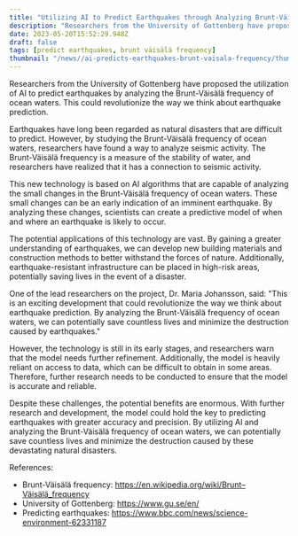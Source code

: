 ```yaml
---
title: "Utilizing AI to Predict Earthquakes through Analyzing Brunt-Väisälä Frequency of Ocean Waters"
description: "Researchers from the University of Gottenberg have proposed the utilization of AI to predict earthquakes by analyzing the Brunt-Väisälä frequency of ocean waters."
date: 2023-05-20T15:52:29.948Z
draft: false
tags: [predict earthquakes, brunt väisälä frequency]
thumbnail: "/news//ai-predicts-earthquakes-brunt-vaisala-frequency/thumb.png"
---
```


Researchers from the University of Gottenberg have proposed the utilization of AI to predict earthquakes by analyzing the Brunt-Väisälä frequency of ocean waters. This could revolutionize the way we think about earthquake prediction.

Earthquakes have long been regarded as natural disasters that are difficult to predict. However, by studying the Brunt-Väisälä frequency of ocean waters, researchers have found a way to analyze seismic activity. The Brunt-Väisälä frequency is a measure of the stability of water, and researchers have realized that it has a connection to seismic activity.

This new technology is based on AI algorithms that are capable of analyzing the small changes in the Brunt-Väisälä frequency of ocean waters. These small changes can be an early indication of an imminent earthquake. By analyzing these changes, scientists can create a predictive model of when and where an earthquake is likely to occur.

The potential applications of this technology are vast. By gaining a greater understanding of earthquakes, we can develop new building materials and construction methods to better withstand the forces of nature. Additionally, earthquake-resistant infrastructure can be placed in high-risk areas, potentially saving lives in the event of a disaster.

One of the lead researchers on the project, Dr. Maria Johansson, said: "This is an exciting development that could revolutionize the way we think about earthquake prediction. By analyzing the Brunt-Väisälä frequency of ocean waters, we can potentially save countless lives and minimize the destruction caused by earthquakes."

However, the technology is still in its early stages, and researchers warn that the model needs further refinement. Additionally, the model is heavily reliant on access to data, which can be difficult to obtain in some areas. Therefore, further research needs to be conducted to ensure that the model is accurate and reliable.

Despite these challenges, the potential benefits are enormous. With further research and development, the model could hold the key to predicting earthquakes with greater accuracy and precision. By utilizing AI and analyzing the Brunt-Väisälä frequency of ocean waters, we can potentially save countless lives and minimize the destruction caused by these devastating natural disasters.

References:
- Brunt-Väisälä frequency: https://en.wikipedia.org/wiki/Brunt–Väisälä_frequency
- University of Gottenberg: https://www.gu.se/en/
- Predicting earthquakes: https://www.bbc.com/news/science-environment-62331187